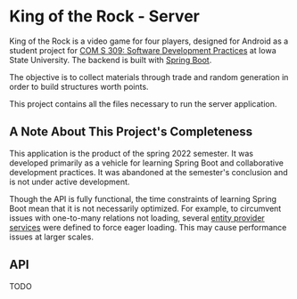 # King of the Rock - Server

King of the Rock is a video game for four players, designed for Android as a student project for [COM S 309: Software Development Practices](https://www.cs.iastate.edu/courses/com-s-309) at Iowa State University. The backend is built with [Spring Boot](https://spring.io/projects/spring-boot).

The objective is to collect materials through trade and random generation in order to build structures worth points.

This project contains all the files necessary to run the server application.

## A Note About This Project's Completeness
This application is the product of the spring 2022 semester.
It was developed primarily as a vehicle for learning Spring Boot and collaborative development practices.
It was abandoned at the semester's conclusion and is not under active development.

Though the API is fully functional, the time constraints of learning Spring Boot mean that it is not necessarily optimized.
For example, to circumvent issues with one-to-many relations not loading,
several [entity provider services](https://github.com/merenze/KingOfTheRockServer/tree/master/src/main/java/coms309/s1yn3/backend/service/entityprovider) were defined to force eager loading.
This may cause performance issues at larger scales.

## API
TODO
